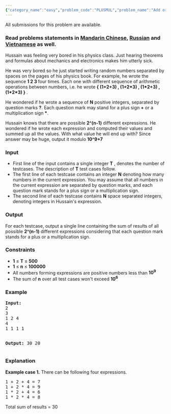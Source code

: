 ```yaml
---
{"category_name":"easy","problem_code":"PLUSMUL","problem_name":"Add or Multiply","languages_supported":{"0":"ADA","1":"ASM","2":"BASH","3":"BF","4":"C","5":"C99 strict","6":"CAML","7":"CLOJ","8":"CLPS","9":"CPP 4.3.2","10":"CPP 4.9.2","11":"CPP14","12":"CS2","13":"D","14":"ERL","15":"FORT","16":"FS","17":"GO","18":"HASK","19":"ICK","20":"ICON","21":"JAVA","22":"JS","23":"LISP clisp","24":"LISP sbcl","25":"LUA","26":"NEM","27":"NICE","28":"NODEJS","29":"PAS fpc","30":"PAS gpc","31":"PERL","32":"PERL6","33":"PHP","34":"PIKE","35":"PRLG","36":"PYPY","37":"PYTH","38":"PYTH 3.4","39":"RUBY","40":"SCALA","41":"SCM chicken","42":"SCM guile","43":"SCM qobi","44":"ST","45":"TCL","46":"TEXT","47":"WSPC"},"max_timelimit":2,"source_sizelimit":50000,"problem_author":"deadwing97","problem_tester":null,"date_added":"1-06-2017","tags":{"0":"deadwing97"},"time":{"view_start_date":1496516400,"submit_start_date":1496516400,"visible_start_date":1496516400,"end_date":1735669800},"layout":"problem"}
---
```

<span class="solution-visible-txt">All submissions for this problem are available.</span><h3>Read problems statements in <a target="_blank" 
href="http://www.codechef.com/download/translated/SNCKEL17/mandarin/PLUSMUL.pdf">Mandarin Chinese</a>, <a target="_blank" 
href="http://www.codechef.com/download/translated/SNCKEL17/russian/PLUSMUL.pdf">Russian</a> and <a target="_blank" 
href="http://www.codechef.com/download/translated/SNCKEL17/vietnamese/PLUSMUL.pdf">Vietnamese</a> as well.</h3>

<p>Hussain was feeling very bored in his physics class. Just hearing theorems and formulas about mechanics and electronics makes him utterly sick. </p>

<p>He was very bored so he just started writing random numbers separated by spaces on the pages of his physics book. For example, he wrote the sequence <b>1 2 3 </b> four times. Each one with different sequence of arithmetic operations between numbers, i.e. he wrote <b>{ (1+2+3) , (1+2*3) , (1*2+3) , (1*2*3) } </b>.
</p>

<p>He wondered if he wrote a sequence of <b>N</b> positive integers, separated by question marks <b>?</b>. Each question mark may stand for a plus sign <b>+</b> or a multiplication sign <b>*</b>. </p>

<p> 
Hussain knows that there are possible <b>2^(n-1)</b> different expressions. He wondered if he wrote each expression and computed their values and summed up all the values. With what value he will end up with? Since answer may be huge, output it modulo <b>10^9+7</b>
</p>

<h3>Input</h3>
<ul>
<li>First line of the input contains a single integer <b>T</b> , denotes the number of testcases. The description of <b>T</b> test cases follow.</li>
<li>The first line of each testcase contains an integer <b>N</b> denoting how many numbers in the current expression. You may assume that all numbers in the current expression are separated by question marks, and each question mark stands for a plus sign or a multiplication sign. </li>
<li>The second line of each testcase contains <b>N</b> space separated integers, denoting integers in Hussain's expression.</li>
</ul>

<h3>Output</h3>
<p>For each testcase, output a single line containing the sum of results of all possible <b>2^(n-1)</b> different expressions considering that each question mark stands for a plus or a multiplication sign. </p>

<h3>Constraints</h3>
<ul>
<li><b>1</b> ≤ <b>T</b> ≤ <b>500</b></li>
<li><b>1</b> ≤ <b>n</b> ≤ <b>100000</b></li>
<li>All numbers forming expressions are positive numbers less than <b>10<sup>9</sup></b></li>
<li>The sum of <b>n</b> over all test cases won't exceed <b>10<sup>6</sup></b></li>
</ul>

<h3>Example</h3>
<pre><b>Input:</b>
2
3
1 2 4
4
1 1 1 1

<b>Output:</b>
30
20
</pre>

<h3>Explanation</h3>
<p><b>Example case 1.</b> There can be following four expressions.
<pre>
1 + 2 + 4 = 7
1 + 2 * 4 = 9
1 * 2 + 4 = 6
1 * 2 * 4 = 8
</pre>

<p>
Total sum of results = 30
</p>